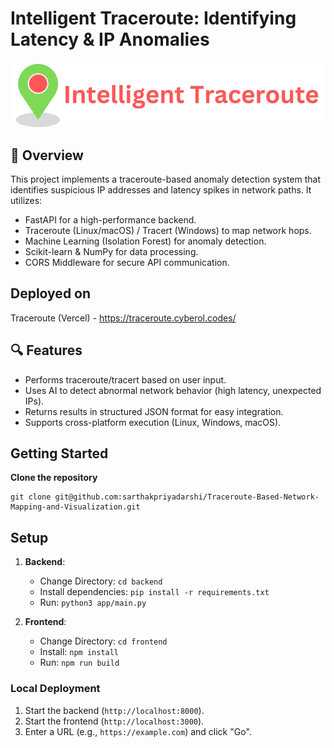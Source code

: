 # Intelligent Traceroute: Identifying Latency & IP Anomalies
![Logo](https://github.com/sarthakpriyadarshi/Traceroute-Based-Network-Mapping-and-Visualization/blob/main/images/banner.png?raw=true)

## 📌 Overview
This project implements a traceroute-based anomaly detection system that identifies suspicious IP addresses and latency spikes in network paths. It utilizes:

- FastAPI for a high-performance backend.
- Traceroute (Linux/macOS) / Tracert (Windows) to map network hops.
- Machine Learning (Isolation Forest) for anomaly detection.
- Scikit-learn & NumPy for data processing.
- CORS Middleware for secure API communication.

## Deployed on
Traceroute (Vercel) - https://traceroute.cyberol.codes/

## 🔍 Features
- Performs traceroute/tracert based on user input.
- Uses AI to detect abnormal network behavior (high latency, unexpected IPs).
- Returns results in structured JSON format for easy integration.
- Supports cross-platform execution (Linux, Windows, macOS).

## Getting Started

**Clone the repository**
```shell
git clone git@github.com:sarthakpriyadarshi/Traceroute-Based-Network-Mapping-and-Visualization.git
```

## Setup
1. **Backend**:
   - Change Directory: `cd backend`
   - Install dependencies: `pip install -r requirements.txt`
   - Run: `python3 app/main.py`

2. **Frontend**:
   - Change Directory: `cd frontend`
   - Install: `npm install`
   - Run: `npm run build`


### Local Deployment

1. Start the backend (`http://localhost:8000`).
2. Start the frontend (`http://localhost:3000`).
3. Enter a URL (e.g., `https://example.com`) and click "Go".

